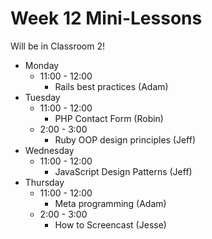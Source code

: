 # Week 12 Mini-Lessons

Will be in Classroom 2!

- Monday
  - 11:00 - 12:00
    - Rails best practices (Adam)
- Tuesday
  - 11:00 - 12:00
    - PHP Contact Form (Robin) 
  - 2:00 - 3:00
    - Ruby OOP design principles (Jeff)
- Wednesday
  - 11:00 - 12:00
    - JavaScript Design Patterns (Jeff)
- Thursday
  - 11:00 - 12:00
    - Meta programming (Adam)
  - 2:00 - 3:00
    - How to Screencast (Jesse) 
